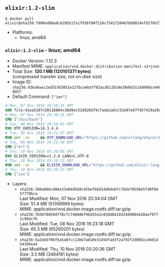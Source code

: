 ## `elixir:1.2-slim`

```console
$ docker pull elixir@sha256:f096ed08a8c629b51fa1f936f80f116c7241f204b76d8824efd17bb73ecaa888
```

-	Platforms:
	-	linux; amd64

### `elixir:1.2-slim` - linux; amd64

-	Docker Version: 1.12.3
-	Manifest MIME: `application/vnd.docker.distribution.manifest.v2+json`
-	Total Size: **120.1 MB (120101371 bytes)**  
	(compressed transfer size, not on-disk size)
-	Image ID: `sha256:936a8aac2ad55363051e127bca4bdff82acdb12634e38d6d3c16099dce40885f`
-	Default Command: `["iex"]`

```dockerfile
# Mon, 07 Nov 2016 20:30:25 GMT
ADD file:41ea5187c50116884c38d9ec51d920d79cfaeb2a61c52e07a97f457419a10a4f in / 
# Mon, 07 Nov 2016 20:30:26 GMT
CMD ["/bin/bash"]
# Tue, 08 Nov 2016 19:16:03 GMT
ENV OTP_VERSION=18.3.4.4
# Tue, 08 Nov 2016 19:22:47 GMT
RUN set -xe 	&& OTP_DOWNLOAD_URL="https://github.com/erlang/otp/archive/OTP-$OTP_VERSION.tar.gz" 	&& OTP_DOWNLOAD_SHA256="3956f5c4fcd05848c7fe048d5c4ef7eaf002a8312cba0674150c5a10ab0e9f04" 	&& runtimeDeps=' 		libodbc1 		libssl1.0.0 		libsctp1 	' 	&& buildDeps=' 		curl 		ca-certificates 		autoconf 		gcc 		make 		libncurses-dev 		unixodbc-dev 		libssl-dev 		libsctp-dev 	' 	&& apt-get update 	&& apt-get install -y --no-install-recommends $runtimeDeps 	&& apt-get install -y --no-install-recommends $buildDeps 	&& curl -fSL -o otp-src.tar.gz "$OTP_DOWNLOAD_URL" 	&& echo "$OTP_DOWNLOAD_SHA256 otp-src.tar.gz" | sha256sum -c - 	&& mkdir -p /usr/src/otp-src 	&& tar -xzf otp-src.tar.gz -C /usr/src/otp-src --strip-components=1 	&& rm otp-src.tar.gz 	&& cd /usr/src/otp-src 	&& ./otp_build autoconf 	&& ./configure --enable-sctp 	&& make -j$(nproc) 	&& make install 	&& find /usr/local -name examples | xargs rm -rf 	&& apt-get purge -y --auto-remove $buildDeps 	&& rm -rf /usr/src/otp-src /var/lib/apt/lists/*
# Tue, 08 Nov 2016 19:22:48 GMT
CMD ["erl"]
# Thu, 10 Nov 2016 03:20:05 GMT
ENV ELIXIR_VERSION=v1.2.6 LANG=C.UTF-8
# Thu, 10 Nov 2016 03:20:22 GMT
RUN set -xe 	&& ELIXIR_DOWNLOAD_URL="https://github.com/elixir-lang/elixir/releases/download/${ELIXIR_VERSION#*@}/Precompiled.zip" 	&& ELIXIR_DOWNLOAD_SHA256="bb4324eb7c9568fa30f0f2ed3c1b86ebbd5251f7c820f1beb0e5eed5fb8a9729" 	&& buildDeps=' 		ca-certificates 		curl 		unzip 	' 	&& apt-get update 	&& apt-get install -y --no-install-recommends $buildDeps 	&& curl -fSL -o elixir-precompiled.zip $ELIXIR_DOWNLOAD_URL 	&& echo "$ELIXIR_DOWNLOAD_SHA256 elixir-precompiled.zip" | sha256sum -c - 	&& unzip -d /usr/local elixir-precompiled.zip 	&& rm elixir-precompiled.zip 	&& apt-get purge -y --auto-remove $buildDeps 	&& rm -rf /var/lib/apt/lists/*
# Thu, 10 Nov 2016 03:20:23 GMT
CMD ["iex"]
```

-	Layers:
	-	`sha256:386a066cd84a33a04d560c42bef66d1dd64ebfc76de78550e5fd0f8d57778bca`  
		Last Modified: Mon, 07 Nov 2016 20:34:04 GMT  
		Size: 51.4 MB (51356989 bytes)  
		MIME: application/vnd.docker.image.rootfs.diff.tar.gzip
	-	`sha256:7b5678859dff8cfc748606f96d35e2c028d8410324d9084420aef9772c99dcf6`  
		Last Modified: Tue, 08 Nov 2016 19:23:18 GMT  
		Size: 65.3 MB (65260201 bytes)  
		MIME: application/vnd.docker.image.rootfs.diff.tar.gzip
	-	`sha256:5a2eb5f0bf5a5a6fcc13bb7a810e3145dfad3f2a792f2d89b1cd4d1454104ea4`  
		Last Modified: Thu, 10 Nov 2016 03:20:36 GMT  
		Size: 3.5 MB (3484181 bytes)  
		MIME: application/vnd.docker.image.rootfs.diff.tar.gzip
